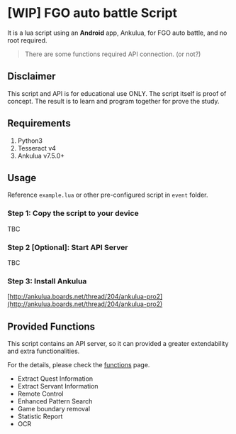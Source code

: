 # [WIP] FGO auto battle Script

It is a lua script using an **Android** app, Ankulua, for FGO auto battle, and no root required.

> There are some functions required API connection. (or not?)

## Disclaimer

This script and API is for educational use ONLY. The script itself is proof of concept. The result is to learn and program together for prove the study.

## Requirements

1. Python3
2. Tesseract v4
3. Ankulua v7.5.0+

## Usage

Reference `example.lua` or other pre-configured script in `event` folder.

### Step 1: Copy the script to your device

TBC

### Step 2 [Optional]: Start API Server

TBC

### Step 3: Install Ankulua

[http://ankulua.boards.net/thread/204/ankulua-pro2](http://ankulua.boards.net/thread/204/ankulua-pro2)

## Provided Functions

This script contains an API server, so it can provided a greater extendability and extra functionalities.

For the details, please check the [functions](FUNCTION.md) page.

- Extract Quest Information
- Extract Servant Information
- Remote Control
- Enhanced Pattern Search
- Game boundary removal
- Statistic Report
- OCR
